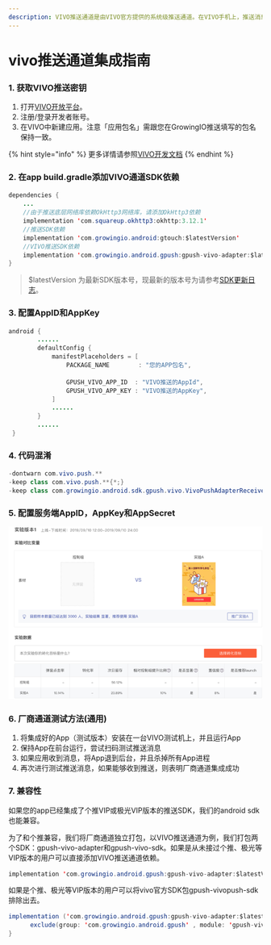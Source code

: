 ```yaml
---
description: VIVO推送通道是由VIVO官方提供的系统级推送通道。在VIVO手机上，推送消息能够通过VIVO的系统通道抵达终端，并且无需打开应用就能够收到推送。
---
```


# vivo推送通道集成指南

### 1. 获取VIVO推送密钥

1. 打开[VIVO开放平台](https://dev.vivo.com.cn/home)。
2. 注册/登录开发者账号。
3. 在VIVO中新建应用。注意「应用包名」需跟您在GrowingIO推送填写的包名保持一致。

{% hint style="info" %}
更多详情请参照[VIVO开发文档](https://dev.vivo.com.cn/documentCenter/doc/233)
{% endhint %}

### 2. 在app build.gradle添加VIVO通道SDK依赖

```java
dependencies {
    ...
    //由于推送底层网络库依赖OkHttp3网络库，请添加OkHttp3依赖
    implementation 'com.squareup.okhttp3:okhttp:3.12.1'
    //推送SDK依赖
    implementation 'com.growingio.android:gtouch:$latestVersion'
    //VIVO推送SDK依赖
    implementation 'com.growingio.android.gpush:gpush-vivo-adapter:$latestVersion'
}
```

> $latestVersion 为最新SDK版本号，现最新的版本号为请参考[SDK更新日志](../integrations/changelog.md)。

### 3. 配置AppID和AppKey

```java
android {
        ......
        defaultConfig {
            manifestPlaceholders = [
                PACKAGE_NAME        : "您的APP包名",

                GPUSH_VIVO_APP_ID  : "VIVO推送的AppId",
                GPUSH_VIVO_APP_KEY : "VIVO推送的AppKey",
            ]
            ......
        }
        ......
 }
```

### 4. 代码混淆

```java
-dontwarn com.vivo.push.**
-keep class com.vivo.push.**{*;}
-keep class com.growingio.android.sdk.gpush.vivo.VivoPushAdapterReceiver{*;}
```

### 5. 配置服务端AppID，AppKey和AppSecret

![](../../.gitbook/assets/image%20%28134%29.png)

### 6. 厂商通道测试方法\(通用\)

1. 将集成好的App（测试版本）安装在一台VIVO测试机上，并且运行App
2. 保持App在前台运行，尝试扫码测试推送消息
3. 如果应用收到消息，将App退到后台，并且杀掉所有App进程
4. 再次进行测试推送消息，如果能够收到推送，则表明厂商通道集成成功

### 7. 兼容性

如果您的app已经集成了个推VIP或极光VIP版本的推送SDK，我们的android sdk也能兼容。

为了和个推兼容，我们将厂商通道独立打包，以VIVO推送通道为例，我们打包两个SDK：gpush-vivo-adapter和gpush-vivo-sdk。如果是从未接过个推、极光等VIP版本的用户可以直接添加VIVO推送通道依赖。

```java
implementation 'com.growingio.android.gpush:gpush-vivo-adapter:$latestVersion'
```

如果是个推、极光等VIP版本的用户可以将vivo官方SDK包gpush-vivopush-sdk 排除出去。

```java
implementation ('com.growingio.android.gpush:gpush-vivo-adapter:$latestVersion'){
      exclude(group: 'com.growingio.android.gpush' , module: 'gpush-vivo-sdk')
}
```



